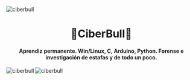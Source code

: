 <p align="left"> <img src="https://komarev.com/ghpvc/?username=ciberbull" alt="ciberbull" /> </p>
<h1 align="center"> 🤖CiberBull🐂</h1>
<!--
**ciberbull/ciberbull** is a ✨ _special_ ✨ repository because its `README.md` (this file) appears on your GitHub profile.
-->
<h4 align="center"> Aprendiz permanente. Win/Linux, C, Arduino, Python. Forense e investigación de estafas y de todo un poco.</h3>

<p><img align="left" src="https://github-readme-stats.vercel.app/api/top-langs/?username=ciberbull&layout=compact" alt="ciberbull" /></p>
<p><img align="center" src="https://github-readme-stats.vercel.app/api?username=ciberbull&show_icons=true" alt="ciberbull" /></p>

